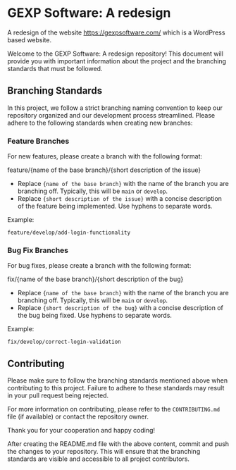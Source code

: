# GEXP Software: A redesign
A redesign of the website https://gexpsoftware.com/ which is a WordPress based website.


Welcome to the GEXP Software: A redesign repository! This document will provide you with important information about the project and the branching standards that must be followed.

## Branching Standards

In this project, we follow a strict branching naming convention to keep our repository organized and our development process streamlined. Please adhere to the following standards when creating new branches:

### Feature Branches

For new features, please create a branch with the following format:

feature/{name of the base branch}/{short description of the issue}

- Replace `{name of the base branch}` with the name of the branch you are branching off. Typically, this will be `main` or `develop`.
- Replace `{short description of the issue}` with a concise description of the feature being implemented. Use hyphens to separate words.

Example:
```
feature/develop/add-login-functionality
```
### Bug Fix Branches

For bug fixes, please create a branch with the following format:

fix/{name of the base branch}/{short description of the bug}

- Replace `{name of the base branch}` with the name of the branch you are branching off. Typically, this will be `main` or `develop`.
- Replace `{short description of the bug}` with a concise description of the bug being fixed. Use hyphens to separate words.

Example:
```
fix/develop/correct-login-validation
```
## Contributing

Please make sure to follow the branching standards mentioned above when contributing to this project. Failure to adhere to these standards may result in your pull request being rejected.

For more information on contributing, please refer to the `CONTRIBUTING.md` file (if available) or contact the repository owner.

Thank you for your cooperation and happy coding!

After creating the README.md file with the above content, commit and push the changes to your repository. This will ensure that the branching standards are visible and accessible to all project contributors.

